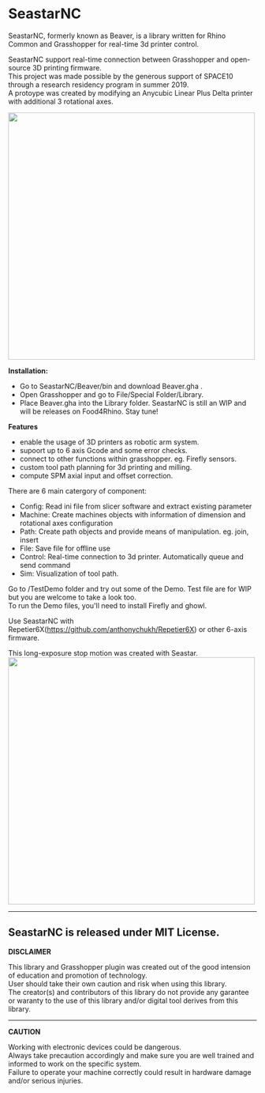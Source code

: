 # SeastarNC

SeastarNC, formerly known as Beaver, is a library written for Rhino Common and Grasshopper for real-time 3d printer control.  


SeastarNC support real-time connection between Grasshopper and open-source 3D printing firmware.  
This project was made possible by the generous support of SPACE10 through a research residency program in summer 2019.  
A protoype was created by modifying an Anycubic Linear Plus Delta printer with additional 3 rotational axes.  

<img src = "Beaver/Resources/photo/AT0A3840.jpg" height = 500>
  
**Installation:**  
 * Go to SeastarNC/Beaver/bin and download Beaver.gha .
 * Open Grasshopper and go to File/Special Folder/Library.
 * Place Beaver.gha into the Library folder.
SeastarNC is still an WIP and will be releases on Food4Rhino. Stay tune! 
  
**Features**
 * enable the usage of 3D printers as robotic arm system.
 * supoort up to 6 axis Gcode and some error checks.
 * connect to other functions within grasshopper. eg. Firefly sensors.
 * custom tool path planning for 3d printing and milling.
 * compute SPM axial input and offset correction.
  
There are 6 main catergory of component:  
 * Config:   Read ini file from slicer software and extract existing parameter
 * Machine:  Create machines objects with information of dimension and rotational axes configuration
 * Path:     Create path objects and provide means of manipulation. eg. join, insert	
 * File:     Save file for offline use
 * Control:  Real-time connection to 3d printer. Automatically queue and send command
 * Sim:      Visualization of tool path.  

Go to /TestDemo folder and try out some of the Demo. Test file are for WIP but you are welcome to take a look too.  
To run the Demo files, you'll need to install Firefly and ghowl.  
  
Use SeastarNC with Repetier6X(https://github.com/anthonychukh/Repetier6X) or other 6-axis firmware.  
  
This long-exposure stop motion was created with Seastar.
<img src = "Beaver/Resources/photo/S10spin.gif" height = 500>

---
SeastarNC is released under MIT License.
---
**DISCLAIMER**  

This library and Grasshopper plugin was created out of the good intension of education and promotion of technology.  
User should take their own caution and risk when using this library.  
The creator(s) and contributors of this library do not provide any garantee or waranty to the use of this library and/or digital tool derives from this library.   
  

---
**CAUTION**  
  
Working with electronic devices could be dangerous.  
Always take precaution accordingly and make sure you are well trained and informed to work on the specific system.  
Failure to operate your machine correctly could result in hardware damage and/or serious injuries.  

